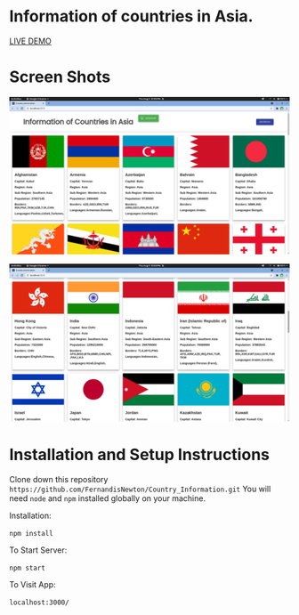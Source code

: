 # Information of countries in Asia.

[LIVE DEMO](https://vigilant-mccarthy-c4403b.netlify.app/)

# Screen Shots

 

![CountryInfo](screenshots/ss2.png)

![CountryInfo](screenshots/ss1.png)

 

# Installation and Setup Instructions

 

Clone down this repository `https://github.com/FernandisNewton/Country_Information.git`
You will need `node` and `npm` installed globally on your machine.  

Installation:
 
`npm install`  

 
To Start Server:

`npm start`  

To Visit App:

`localhost:3000/`  
